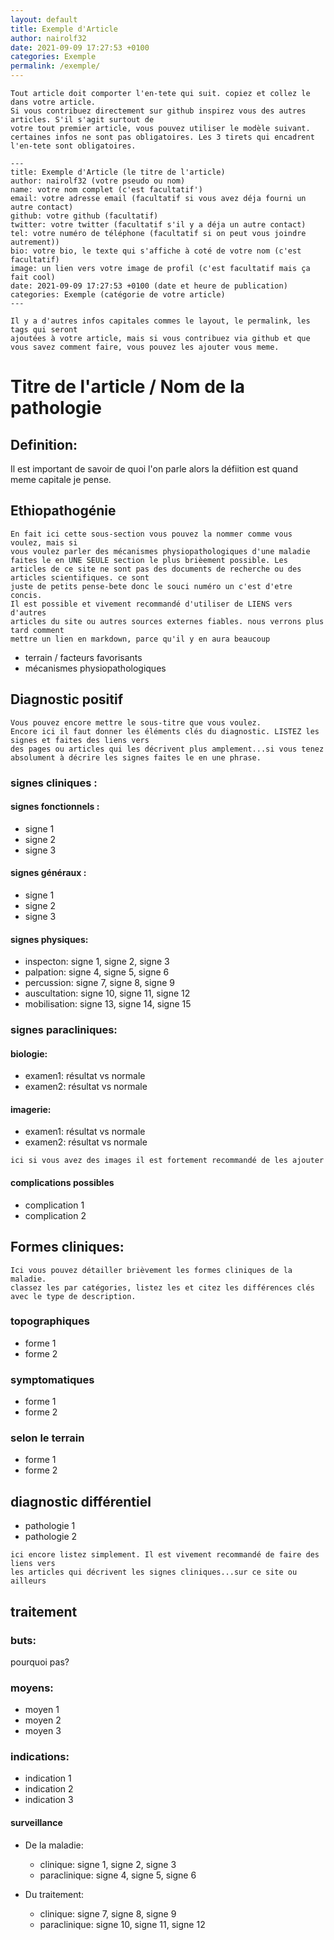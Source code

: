 ```yaml
---
layout: default
title: Exemple d'Article
author: nairolf32
date: 2021-09-09 17:27:53 +0100
categories: Exemple
permalink: /exemple/
---
```


```
Tout article doit comporter l'en-tete qui suit. copiez et collez le dans votre article.
Si vous contribuez directement sur github inspirez vous des autres articles. S'il s'agit surtout de
votre tout premier article, vous pouvez utiliser le modèle suivant. certaines infos ne sont pas obligatoires. Les 3 tirets qui encadrent l'en-tete sont obligatoires.

---
title: Exemple d'Article (le titre de l'article)
author: nairolf32 (votre pseudo ou nom)
name: votre nom complet (c'est facultatif')
email: votre adresse email (facultatif si vous avez déja fourni un autre contact)
github: votre github (facultatif)
twitter: votre twitter (facultatif s'il y a déja un autre contact)
tel: votre numéro de téléphone (facultatif si on peut vous joindre autrement))
bio: votre bio, le texte qui s'affiche à coté de votre nom (c'est facultatif)
image: un lien vers votre image de profil (c'est facultatif mais ça fait cool)
date: 2021-09-09 17:27:53 +0100 (date et heure de publication)
categories: Exemple (catégorie de votre article)
---

Il y a d'autres infos capitales commes le layout, le permalink, les tags qui seront
ajoutées à votre article, mais si vous contribuez via github et que vous savez comment faire, vous pouvez les ajouter vous meme.

```

# Titre de l'article / Nom de la pathologie

## Definition:

Il est important de savoir de quoi l'on parle alors la défiition
est quand meme capitale je pense.

## Ethiopathogénie

```
En fait ici cette sous-section vous pouvez la nommer comme vous voulez, mais si
vous voulez parler des mécanismes physiopathologiques d'une maladie faites le en UNE SEULE section le plus brièement possible. Les articles de ce site ne sont pas des documents de recherche ou des articles scientifiques. ce sont
juste de petits pense-bete donc le souci numéro un c'est d'etre concis.
Il est possible et vivement recommandé d'utiliser de LIENS vers d'autres
articles du site ou autres sources externes fiables. nous verrons plus tard comment
mettre un lien en markdown, parce qu'il y en aura beaucoup
```

- terrain / facteurs favorisants
- mécanismes physiopathologiques

## Diagnostic positif

```
Vous pouvez encore mettre le sous-titre que vous voulez.
Encore ici il faut donner les éléments clés du diagnostic. LISTEZ les signes et faites des liens vers
des pages ou articles qui les décrivent plus amplement...si vous tenez absolument à décrire les signes faites le en une phrase.
```

### signes cliniques :

#### signes fonctionnels :

- signe 1
- signe 2
- signe 3

#### signes généraux :

- signe 1
- signe 2
- signe 3

#### signes physiques:

- inspecton: signe 1, signe 2, signe 3
- palpation: signe 4, signe 5, signe 6
- percussion: signe 7, signe 8, signe 9
- auscultation: signe 10, signe 11, signe 12
- mobilisation: signe 13, signe 14, signe 15

### signes paracliniques:

#### biologie:

- examen1: résultat vs normale
- examen2: résultat vs normale

#### imagerie:

- examen1: résultat vs normale
- examen2: résultat vs normale

```
ici si vous avez des images il est fortement recommandé de les ajouter
```

#### complications possibles

- complication 1
- complication 2

## Formes cliniques:

```
Ici vous pouvez détailler brièvement les formes cliniques de la maladie.
classez les par catégories, listez les et citez les différences clés avec le type de description.
```

### topographiques

- forme 1
- forme 2

### symptomatiques

- forme 1
- forme 2

### selon le terrain

- forme 1
- forme 2

## diagnostic différentiel

- pathologie 1
- pathologie 2

```
ici encore listez simplement. Il est vivement recommandé de faire des liens vers
les articles qui décrivent les signes cliniques...sur ce site ou ailleurs
```

## traitement

### buts:

pourquoi pas?

### moyens:

- moyen 1
- moyen 2
- moyen 3

### indications:

- indication 1
- indication 2
- indication 3

#### surveillance

- De la maladie:

  - clinique: signe 1, signe 2, signe 3
  - paraclinique: signe 4, signe 5, signe 6

- Du traitement:

  - clinique: signe 7, signe 8, signe 9
  - paraclinique: signe 10, signe 11, signe 12
